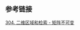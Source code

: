 # 















## 参考链接

[304. 二维区域和检索 - 矩阵不可变](https://leetcode-cn.com/problems/range-sum-query-2d-immutable/)

